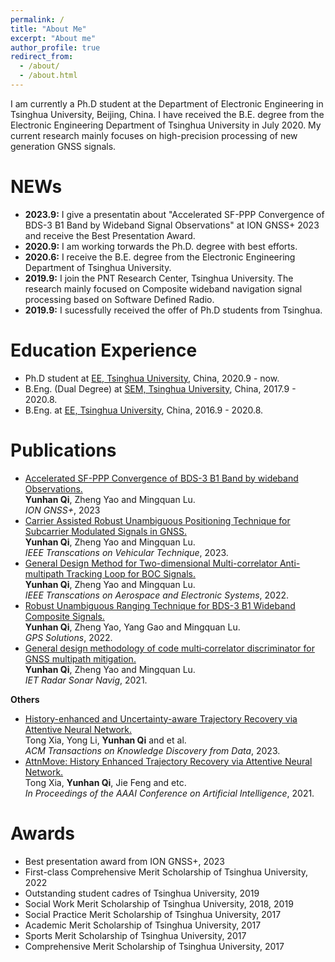 ```yaml
---
permalink: /
title: "About Me"
excerpt: "About me"
author_profile: true
redirect_from: 
  - /about/
  - /about.html
---
```


I am currently a Ph.D student at the Department of Electronic Engineering in Tsinghua University, Beijing, China. I have received the B.E. degree from the Electronic Engineering Department of Tsinghua University in July 2020. My current research mainly focuses on high-precision processing of new generation GNSS signals.


NEWs
======
* **2023.9:** I give a presentatin about "Accelerated SF-PPP Convergence of BDS-3 B1 Band by Wideband Signal Observations" at ION GNSS+ 2023 and receive the Best Presentation Award.
* **2020.9:** I am working torwards the Ph.D. degree with best efforts.
* **2020.6:** I receive the B.E. degree from the Electronic Engineering Department of Tsinghua University.
* **2019.9:** I join the PNT Research Center, Tsinghua University. The research mainly focused on Composite wideband navigation signal processing based on Software Defined Radio.
* **2019.9:** I sucessfully received the offer of Ph.D students from Tsinghua.

Education Experience
======
* Ph.D student at [EE, Tsinghua University](https://www.tsinghua.edu.cn/publish/eeen/index.html), China, 2020.9 - now.
* B.Eng. (Dual Degree) at [SEM, Tsinghua University](https://www.sem.tsinghua.edu.cn/), China, 2017.9 - 2020.8. 
* B.Eng. at [EE, Tsinghua University](https://www.tsinghua.edu.cn/publish/eeen/index.html), China, 2016.9 - 2020.8.

Publications
======
* [Accelerated SF-PPP Convergence of BDS-3 B1 Band by wideband Observations.]()<br />
  **Yunhan Qi**, Zheng Yao and Mingquan Lu.<br />
  *ION GNSS+*, 2023
* [Carrier Assisted Robust Unambiguous Positioning Technique for Subcarrier Modulated Signals in GNSS.](https://ieeexplore.ieee.org/abstract/document/10143250)<br />
  **Yunhan Qi**, Zheng Yao and Mingquan Lu.<br />
  *IEEE Transcations on Vehicular Technique*, 2023.
* [General Design Method for Two-dimensional Multi-correlator Anti-multipath Tracking Loop for BOC Signals.](https://ieeexplore.ieee.org/abstract/document/9830996)<br />
  **Yunhan Qi**, Zheng Yao and Mingquan Lu.<br />
  *IEEE Transcations on Aerospace and Electronic Systems*, 2022.
* [Robust Unambiguous Ranging Technique for BDS-3 B1 Wideband Composite Signals.](https://link.springer.com/article/10.1007/s10291-022-01296-2)<br />
  **Yunhan Qi**, Zheng Yao, Yang Gao and Mingquan Lu.<br />
  *GPS Solutions*, 2022.
* [General design methodology of code multi‐correlator discriminator for GNSS multipath mitigation.](https://ietresearch.onlinelibrary.wiley.com/doi/full/10.1049/rsn2.12088)<br />
  **Yunhan Qi**, Zheng Yao and Mingquan Lu.<br />
  *IET Radar Sonar Navig*, 2021.

**Others**
* [History-enhanced and Uncertainty-aware Trajectory Recovery via Attentive Neural Network.](https://dl.acm.org/doi/abs/10.1145/3615660)<br />
  Tong Xia, Yong Li, **Yunhan Qi** and et al.<br />
  *ACM Transactions on Knowledge Discovery from Data*, 2023.
* [AttnMove: History Enhanced Trajectory Recovery via Attentive Neural Network.](https://ojs.aaai.org/index.php/AAAI/article/view/16577)<br />
  Tong Xia, **Yunhan Qi**, Jie Feng and etc.<br />
  *In Proceedings of the AAAI Conference on Artificial Intelligence*, 2021.

Awards
====== 
* Best presentation award from ION GNSS+, 2023
* First-class Comprehensive Merit Scholarship of Tsinghua University, 2022
* Outstanding student cadres of Tsinghua University, 2019
* Social Work Merit Scholarship of Tsinghua University, 2018, 2019
* Social Practice Merit Scholarship of Tsinghua University, 2017
* Academic Merit Scholarship of Tsinghua University, 2017
* Sports Merit Scholarship of Tsinghua University, 2017
* Comprehensive Merit Scholarship of Tsinghua University, 2017







